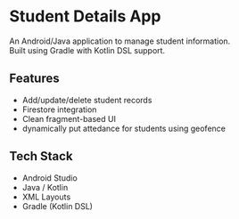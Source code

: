 # Student Details App

An Android/Java application to manage student information.  
Built using Gradle with Kotlin DSL support.

## Features
- Add/update/delete student records
- Firestore integration
- Clean fragment-based UI
- dynamically put attedance for students using geofence 

## Tech Stack
- Android Studio
- Java / Kotlin
- XML Layouts
- Gradle (Kotlin DSL)
